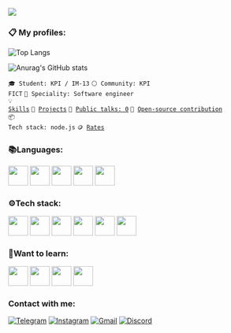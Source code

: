 ![](https://komarev.com/ghpvc/?username=your-github-Dimdim28&color=blue)
<br>

### :clipboard: My profiles:

![Top Langs](https://github-readme-stats.vercel.app/api/top-langs/?username=Dimdim28&theme=chartreuse-dark&layout=compact)

![Anurag's GitHub stats](https://github-readme-stats.vercel.app/api?username=Dimdim28&theme=chartreuse-dark)



<code>🎓 Student: KPI / IM-13</code>
<code>⚪ Community: KPI FICT</code>
<code>👷 Speciality: Software engineer</code><br>
<code>💡 [Skills](SKILLS.md)</code>
<code>🧻 [Projects](PROJECTS.md)</code>
<code>📢 [Public talks: 0](TALKS.md)</code>
<code>👀 [Open-source contribution](CONTRIBUTION.md)</code><br>
<code>📦 Tech stack: node.js</code>
<code>🪙 [Rates](RATES.md)</code><br>

### :books:Languages: 
<div class="row">
  <img width="40" src="https://upload.wikimedia.org/wikipedia/commons/thumb/9/99/Unofficial_JavaScript_logo_2.svg/800px-Unofficial_JavaScript_logo_2.svg.png">
  <img width="40" src="https://cdn.icon-icons.com/icons2/2415/PNG/128/c_original_logo_icon_146611.png">
  <img width="40" src="https://upload.wikimedia.org/wikipedia/commons/thumb/c/c3/Python-logo-notext.svg/640px-Python-logo-notext.svg.png">
    <img width="40" src="https://cdn.icon-icons.com/icons2/7/PNG/128/mimetypes_cppsource_c_341.png">
    <img width="40" src="https://cdn.icon-icons.com/icons2/2415/PNG/128/typescript_original_logo_icon_146317.png">
</div>

### :gear:Tech stack:
<div class="row">
  <img width="40" src="https://cdn.icon-icons.com/icons2/2415/PNG/128/react_original_logo_icon_146374.png">
  <img width="40" src="https://cdn.icon-icons.com/icons2/2107/PNG/128/file_type_git_icon_130581.png">
  <img width="40" src="https://wsofter.ru/wp-content/uploads/2017/12/node-express.png">
  <img width="40" src="https://cdn.icon-icons.com/icons2/2415/PNG/128/npm_original_wordmark_logo_icon_146402.png">   
  <img width="40" src="https://cdn.icon-icons.com/icons2/2108/PNG/128/yarn_icon_130775.png">
  <img width="40" src="https://cdn.icon-icons.com/icons2/2415/PNG/128/redux_original_logo_icon_146365.png">
</div>


### :thinking:Want to learn:
<div class="row">
 <img width="40" src="https://cdn.icon-icons.com/icons2/2415/PNG/128/mongodb_original_wordmark_logo_icon_146425.png">
 <img width="40" src="https://cdn.icon-icons.com/icons2/2415/PNG/128/nodejs_plain_logo_icon_146409.png">
 <img width="40" src="https://cdn.icon-icons.com/icons2/2415/PNG/128/mysql_original_wordmark_logo_icon_146417.png">
 <img width="40" src="https://cdn.icon-icons.com/icons2/2415/PNG/128/gulp_plain_logo_icon_146485.png">
</div>


### Contact with me:

[![Telegram](https://img.shields.io/badge/-Telegram-090909?style=for-the-badge&logo=telegram&logoColor=27A0D9)](https://t.me/D_im0N)
[![Instagram](https://img.shields.io/badge/-Instagram-090909?style=for-the-badge&logo=instagram&logoColor=B4068E)](https://www.instagram.com/provodnik_dimitriy)
[![Gmail](https://img.shields.io/badge/-Gmail-090909?style=for-the-badge&logo=Gmail&logoColor=FF0000)](mailto:wwwdimanes1@gmail.com)
[![Discord](https://img.shields.io/badge/-Discord-090909?style=for-the-badge&logo=Discord&logoColor=000080)](https://discordapp.com/users/685188807305330708/)



